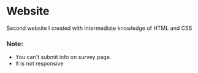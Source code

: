 # Website
Second website I created with intermediate knowledge of HTML and CSS

### Note: 
* You can't submit info on survey page. 
* It is not responsive
